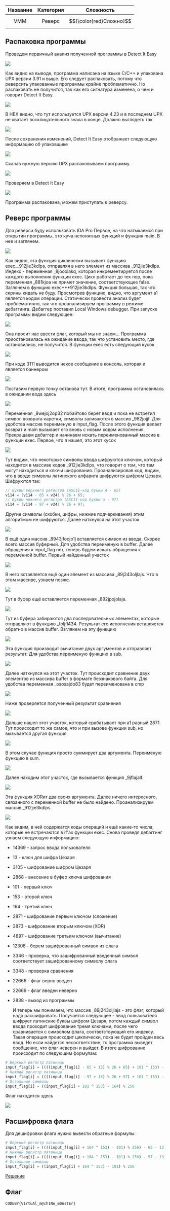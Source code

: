 | Название | Категория |        Сложность        |
| :------: | :-------: | :---------------------: |
|   VMM    |  Реверс   | $${\color{red}Сложно}$$ |

## Распаковка программы

Проведем первичный анализ полученной программы в Detect It Easy

![](images/packed_binary_with_corrupted_UPX.png)

Как видно на выводе, программа написана на языке C/C++ и упакована UPX версии 3.91 и выше. Его следует распаковать, потому что реверсить упакованные программы крайне проблематично. Но распаковать не получится, так как его сигнатура изменена, о чем и говорит Detect It Easy.

![](images/HEX_with_invalid_UPX_signature.png)

В HEX видно, что тут используется UPX версии 4.23 и в последнем UPX не хватает восклицательного знака в конце. Должно выглядеть так

![](images/HEX_with_valid_UPX_signature.png)

После сохранения изменений, Detect It Easy отображает следующую информацию об упаковщике

![](images/packed_binary_with_fixed_UPX.png)

Скачав нужную версию UPX распаковываем программу.

![](images/unpacking_binary.png)

Проверяем в Detect It Easy

![](images/unpacked_binary.png)

Программа распакована, можем приступать к реверсу.

## Реверс программы

Для реверса буду использовать IDA Pro
Первое, на что натыкаемся при открытии программы, это куча непонятных функций и функция main. В нее и заглянем.

![](images/main_function.png)

Как видно, эта функция циклически вызывает функцию exec\_\_912jie3kdlps, отправляя в него элемент из массива \_912jie3kdlps. Индекс - переменная \_8jooolakq, которая инкрементируется после каждого выполнения функции exec. Цикл работает до тех пор, пока переменная \_881kjoa не примет значение, соответствующее false.
Заглянем в функцию exec\*\*\*912jie3kdlps. Функция большая, так что скрины кидать не буду. Просмотрев функцию, видно, что аргумент a1 является кодом операции. Статически провести анализ будет проблематично, так что проанализируем программу в режиме дебаггинга. Дебаггер поставил Local Windows debugger.
При запуске программы видим следующее:

![](images/launched_binary.png)

Она просит нас ввести флаг, который мы не знаем...
Программа приостановилась на ожидание ввода, так что установить место, где остановились, не получится.
В функции exec есть следующий кусок

![](images/message_output.png)

При коде 3111 выводится некое сообщение в консоль, которая и является баннером

![](images/message_inside_binary.png)

Поставим первую точку останова тут. В итоге, программа остановилась в ожидании вода здесь

![](images/user_input.png)

Переменная \_9wejoj2op32 побайтово берет ввод и пока не встретил символ возврата каретки, символы заливаются в массив \_982jojjf. Для удобства массив переименую в input_flag. После этого функция делает возврат и main вызывает его вновь с новым кодом исполнения.
Прекращаем дебаггер и начинаем искать переименованный массив в функции exec.
Первое, что я нашел, это этот кусок

![](images/caesar_cipher.png)

Тут видим, что некоторые символы ввода шифруются ключом, который находится в массиве кодов \_912jie3kdlps, что говорит о том, что там могут находиться и ключи шифрования. Проанализировав код, видим, что в вводе символы латинского алфавита шифруются шифром Цезаря. Шифруются так:

```C++
// Буквы верхнего регистра (ASCII-код буквы A - 65)
v114 = (v114 - 65 + v24) % 26 + 65;
// Буквы нижнего регистра (ASCII-код буквы a - 97)
v114 = (v114 - 97 + v24) % 26 + 97;
```

Другие символы (скобки, цифры, нижние подчеркивания) этим алгоритмом не шифруются.
Далее наткнулся на этот участок

![](images/get_symbol_from_input.png)

В ещё один массив \_8943jfoojo1j вставляется символ из ввода. Скорее всего массив буферный. Для удобства переименую в buffer.
Далее обращения к input_flag нет, теперь будем искать обращения к переменной buffer.
Первый найденный участок

![](images/get_symbold_from_flag.png)

В него вставляется ещё один элемент из массива \_89j243oljlajs. Что в этом массиве, узнаем позже.

![](images/insert_key_in_buffer.png)

Тут в буфер ещё вставляется переменная \_892jpojolaja.

![](images/sub.png)

Тут из буфера забираются два последовательных элементах, которые отправляют в функцию \_foljfl434. Результат его исполнения вставляется обратно в массив buffer.
Взглянем на эту функцию

![](images/sub_function.png)

Эта функция производит вычитание двух аргументов и отправляет результат. Для удобства переименую функцию в sub.

![](images/compare_ciphered_input_symbol_with_flag_symbol.png)

Далее наткнулся на этот участок. Тут происходит сравнение двух элементов из массива buffer в формате беззнакового байта. Для удобства переменная \_ososajdo83 будет переименована в cmp

![](images/check_compare.png)

Ниже проверяется полученный результат сравнения

![](images/sum.png)

Дальше нашел этот участок, который срабатывает при a1 равный 2871. Тут происходит то же самое, что и при вызове функции sub, но вызывается другая функция.

![](images/sum_function.png)

В этом случае функция просто суммирует два аргумента. Переименую функцию в sum.

![](images/xor.png)

Далее находим этот участок, где вызывается функция \_9jflajalf.

![](images/xor_function.png)

Эта функция XORит два своих аргумента.
Далее ничего интересного, связанного с переменной buffer не было найдено.
Проанализируем массив \_912jie3kdlps.

![](images/exec_codes_and_cipher_keys_array.png)

Как видим, в ней содержатся коды операций и ещё какие-то числа, которые не встречаются в if'ах функции exec.
Снова проведя дебаггинг узнаем следующую информацию:

- 14369 - запрос ввода пользователя
- 13 - ключ для шифра Цезаря
- 3105 - шифрование шифром Цезаря
- 2868 - внесение в буфер ключа шифрования
- 101 - первый ключ
- 153 - второй ключ
- 164 - третий ключ
- 2871 - шифрование первым ключом (сложение)
- 2873 - шифрование вторым ключом (XOR)
- 4897 - шифрование третьим ключом (вычитание)
- 12308 - берем зашифрованный символ из флага
- 3346 - проверка, что зашифрованный введенный символ соответствует зашифрованному символу флага
- 3348 - проверка сравнения
- 22666 - флаг верно введен
- 22669 - флаг введен неверно
- 2838 - выход из программы

  И теперь мы понимаем, что массив \_89j243oljlajs - это флаг, который надо расшифровать.
  Получается следующее - ввод пользователя шифрует латинские буквы шифром Цезаря, потом каждый символ ввода проходит шифрование тремя ключами, после чего сравнивается с символом флага, соответствующий его индексу. Такая операция происходит циклически, пока не будет пройден весь ввод. Но если найдется несоответствие, то программа выведет сообщение, что флаг неверен и выйдет.
  В итоге шифрование происходит по следующим формулам:

```python
# Верхний регистр латиницы
input_flag[i] = ((((input_flag[i] - 65 + 13) % 26 + 65) + 101 ^ 153) - 164) % 256
# Нижний регистр латиницы
input_flag[i] = ((((input_flag[i] - 97 + 13) % 26 + 97) + 101 ^ 153) - 164) % 256
# Остальные символы
input_flag[i] = ((input_flag[i] + 101 ^ 153) - 164) % 256
```

Флаг находится здесь

![](images/flag_array.png)

## Расшифровка флага

Для дешифровки флага нужно вывести обратные формулы:

```python
# Верхний регистр латиницы
input_flag[i] = ((((input_flag[i] + 164 ^ 153) - 101) % 256) - 65 - 13) % 26 + 65
# Нижний регистр латиницы
input_flag[i] = ((((input_flag[i] + 164 ^ 153) - 101) % 256) - 97 - 13) % 26 + 97
# Остальные символы
input_flag[i] = ((input_flag[i] + 164 ^ 153) - 101) % 256
```

[Решение](solve.py)

## Флаг

```
CODEBY{V1rtuAl_m@ch1Ne_m0nstEr}
```
